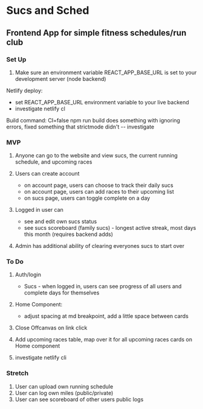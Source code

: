# Sucs and Sched
## Frontend App for simple fitness schedules/run club

### Set Up
1. Make sure an environment variable REACT_APP_BASE_URL is set to your development server (node backend)

Netlify deploy:
- set REACT_APP_BASE_URL environment variable to your live backend
- investigate netlify cl


Build command:
CI=false npm run build
does something with ignoring errors, fixed something that strictmode didn't -- investigate

### MVP
1. Anyone can go to the website and view sucs, the current running schedule, and upcoming races

2. Users can create account
    - on account page, users can choose to track their daily sucs
    - on account page, users can add races to their upcoming list
    - on sucs page, users can toggle complete on a day

3. Logged in user can
    - see and edit own sucs status
    - see sucs scoreboard (family sucs) - longest active streak, most days this month (requires backend adds)

4. Admin has additional ability of clearing everyones sucs to start over

### To Do
1. Auth/login
    - Sucs - when logged in, users can see progress of all users and complete days for themselves 

2. Home Component:
    - adjust spacing at md breakpoint, add a little space between cards

3. Close Offcanvas on link click

4. Add upcoming races table, map over it for all upcoming races cards on Home component

5. investigate netlify cli

### Stretch
1. User can upload own running schedule
2. User can log own miles (public/private)
3. User can see scoreboard of other users public logs